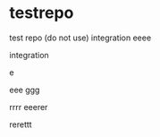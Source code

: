 # testrepo
test repo (do not use)
integration
eeee


integration

e

eee
ggg

rrrr
eeerer



rerettt



